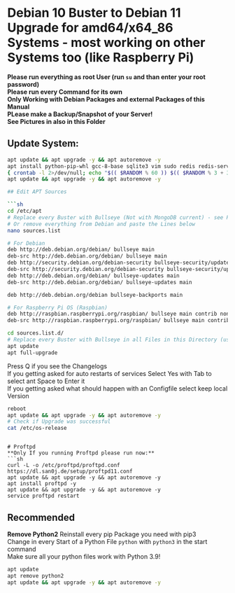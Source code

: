 # Debian 10 Buster to Debian 11 Upgrade for amd64/x64_86 Systems - most working on other Systems too (like Raspberry Pi)

**Please run everything as root User (run `su` and than enter your root password)**</br>
**Please run every Command for its own**</br>
**Only Working with Debian Packages and external Packages of this Manual**</br>
**PLease make a Backup/Snapshot of your Server!**</br>
**See Pictures in also in this Folder**</br>

## Update System:

```sh
apt update && apt upgrade -y && apt autoremove -y
apt install python-pip-whl gcc-8-base sqlite3 vim sudo redis redis-server cron git curl htop neofetch python3-pip screen apt-transport-https lsb-release ca-certificates software-properties-common gnupg gnupg2 nano unzip zip tar perl libnet-ssleay-perl openssl libauthen-pam-perl libpam-runtime libio-pty-perl apt-show-versions -y
{ crontab -l 2>/dev/null; echo "$(( $RANDOM % 60 )) $(( $RANDOM % 3 + 3 )) * * * apt update && apt upgrade -y && apt autoremove -y" ; } | crontab -
apt update && apt upgrade -y && apt autoremove -y

## Edit APT Sources

```sh
cd /etc/apt
# Replace every Buster with Bullseye (Not with MongoDB current) - see Pictures
# Or remove everything from Debian and paste the Lines below
nano sources.list
```

```sh
# For Debian
deb http://deb.debian.org/debian/ bullseye main
deb-src http://deb.debian.org/debian/ bullseye main
deb http://security.debian.org/debian-security bullseye-security/updates main
deb-src http://security.debian.org/debian-security bullseye-security/updates main
deb http://deb.debian.org/debian/ bullseye-updates main
deb-src http://deb.debian.org/debian/ bullseye-updates main
```
```sh
deb http://deb.debian.org/debian bullseye-backports main

# For Raspberry Pi OS (Raspbian)
deb http://raspbian.raspberrypi.org/raspbian/ bullseye main contrib non-free rpi
deb-src http://raspbian.raspberrypi.org/raspbian/ bullseye main contrib non-free rpi
```

```sh
cd sources.list.d/
# Replace every Buster with Bullseye in all Files in this Directory (use "nano FILE-NAME")
apt update
apt full-upgrade
```

Press Q if you see the Changelogs</br>
If you getting asked for auto restarts of services Select Yes with Tab to select ant Space to Enter it</br>
If you getting asked what should happen with an Configfile select keep local Version</br>

```sh
reboot
apt update && apt upgrade -y && apt autoremove -y
# Check if Upgrade was successful
cat /etc/os-release
```
```

# Proftpd
**Only If you running Proftpd please run now:**
```sh
curl -L -o /etc/proftpd/proftpd.conf https://dl.san0j.de/setup/proftpd11.conf
apt update && apt upgrade -y && apt autoremove -y
apt install proftpd -y
apt update && apt upgrade -y && apt autoremove -y
service proftpd restart
```

## Recommended
**Remove Python2**
Reinstall every pip Package you need with pip3</br>
Change in every Start of a Python File `python` with `python3` in the start command</br>
Make sure all your python files work with Python 3.9!</br>
```sh
apt update
apt remove python2
apt update && apt upgrade -y && apt autoremove -y
```
